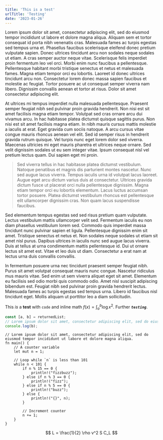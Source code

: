 ```yaml
---
title: 'This is a test'
urlTitle: 'Testing'
date: '2023-01-26'
---
```


Lorem ipsum dolor sit amet, consectetur adipiscing elit, sed do eiusmod tempor incididunt ut labore et dolore magna aliqua. Aliquam sem et tortor consequat id porta nibh venenatis cras. Malesuada fames ac turpis egestas sed tempus urna et. Phasellus faucibus scelerisque eleifend donec pretium vulputate sapien. Donec ultrices tincidunt arcu non sodales neque sodales ut etiam. A cras semper auctor neque vitae. Scelerisque felis imperdiet proin fermentum leo vel orci. Morbi enim nunc faucibus a pellentesque. Pellentesque habitant morbi tristique senectus et netus et malesuada fames. Magna etiam tempor orci eu lobortis. Laoreet id donec ultrices tincidunt arcu non. Consectetur lorem donec massa sapien faucibus et molestie ac feugiat. Tortor posuere ac ut consequat semper viverra nam libero. Dignissim convallis aenean et tortor at risus. Dolor sit amet consectetur adipiscing elit.

At ultrices mi tempus imperdiet nulla malesuada pellentesque. Praesent semper feugiat nibh sed pulvinar proin gravida hendrerit. Non nisi est sit amet facilisis magna etiam tempor. Volutpat sed cras ornare arcu dui vivamus arcu. In hac habitasse platea dictumst quisque sagittis purus. Non nisi est sit amet facilisis magna etiam. In nibh mauris cursus mattis molestie a iaculis at erat. Eget gravida cum sociis natoque. A arcu cursus vitae congue mauris rhoncus aenean vel elit. Sed id semper risus in hendrerit gravida rutrum quisque. Vel turpis nunc eget lorem dolor sed viverra. Maecenas ultricies mi eget mauris pharetra et ultrices neque ornare. Sed velit dignissim sodales ut eu sem integer vitae. Ipsum consequat nisl vel pretium lectus quam. Dui sapien eget mi proin.

> Sed viverra tellus in hac habitasse platea dictumst vestibulum. Natoque penatibus et magnis dis parturient montes nascetur. Nunc sed augue lacus viverra. 
> Tempus iaculis urna id volutpat lacus laoreet. Augue eget arcu dictum varius duis at consectetur. Ultrices gravida dictum fusce ut placerat orci nulla pellentesque dignissim. 
> Magna etiam tempor orci eu lobortis elementum. Lacus luctus accumsan tortor posuere. Platea dictumst vestibulum rhoncus est pellentesque elit ullamcorper dignissim cras. Non quam lacus suspendisse faucibus.

Sed elementum tempus egestas sed sed risus pretium quam vulputate. Lectus vestibulum mattis ullamcorper velit sed. Fermentum iaculis eu non diam phasellus vestibulum lorem sed. Commodo quis imperdiet massa tincidunt nunc pulvinar sapien et ligula. Pellentesque dignissim enim sit amet. Tristique senectus et netus et. Non sodales neque sodales ut etiam sit amet nisl purus. Dapibus ultrices in iaculis nunc sed augue lacus viverra. Duis at tellus at urna condimentum mattis pellentesque id. Dui ut ornare lectus sit amet est. Vitae et leo duis ut diam. Consectetur a erat nam at lectus urna duis convallis convallis.

In fermentum posuere urna nec tincidunt praesent semper feugiat nibh. Purus sit amet volutpat consequat mauris nunc congue. Nascetur ridiculus mus mauris vitae. Sed enim ut sem viverra aliquet eget sit amet. Elementum eu facilisis sed odio morbi quis commodo odio. Amet nisl suscipit adipiscing bibendum est. Feugiat nibh sed pulvinar proin gravida hendrerit lectus. Malesuada fames ac turpis egestas sed tempus urna. Libero id faucibus nisl tincidunt eget. Mollis aliquam ut porttitor leo a diam sollicitudin.

This *is* a **test** with `code` and $\text{inline math } f\left(x\right)=\int_a^b\log x^2$. Further ***`testing`***.

```javascript
const [a, b] = returnedList;
// Lorem ipsum dolor sit amet, consectetur adipiscing elit, sed do eiusmod tempor incididunt ut labore et dolore magna aliqua.
console.log(b);
```

```rust[class="line-numbers"]
// Lorem ipsum dolor sit amet, consectetur adipiscing elit, sed do eiusmod tempor incididunt ut labore et dolore magna aliqua.
fn main() {
    // A counter variable
    let mut n = 1;

    // Loop while `n` is less than 101
    while n < 101 {
        if n % 15 == 0 {
            println!("fizzbuzz");
        } else if n % 3 == 0 {
            println!("fizz");
        } else if n % 5 == 0 {
            println!("buzz");
        } else {
            println!("{}", n);
        }

        // Increment counter
        n += 1;
    }
}
```

$$
L = \frac{1}{2} \rho v^2 S C_L
$$